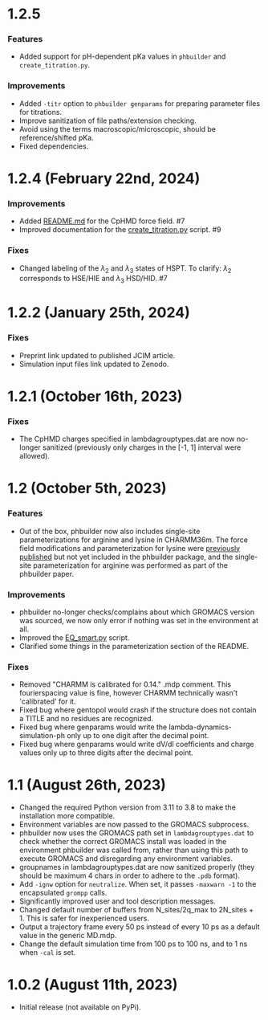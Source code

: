 # 1.2.5

### Features

* Added support for pH-dependent pKa values in `phbuilder` and `create_titration.py`.

### Improvements

* Added `-titr` option to `phbuilder genparams` for preparing parameter files for titrations.
* Improve sanitization of file paths/extension checking.
* Avoid using the terms macroscopic/microscopic, should be reference/shifted pKa.
* Fixed dependencies.

# 1.2.4 (February 22nd, 2024)

### Improvements

* Added [README.md](phbuilder/ffield/README.md) for the CpHMD force field. #7
* Improved documentation for the [create_titration.py](scripts/create_titration.py) script. #9

### Fixes

* Changed labeling of the $\lambda_2$ and $\lambda_3$ states of HSPT. To clarify: $\lambda_2$ corresponds to HSE/HIE and $\lambda_3$ HSD/HID. #7

# 1.2.2 (January 25th, 2024)

### Fixes

* Preprint link updated to published JCIM article.
* Simulation input files link updated to Zenodo.

# 1.2.1 (October 16th, 2023)

### Fixes

* The CpHMD charges specified in lambdagrouptypes.dat are now no-longer sanitized (previously only charges in the [-1, 1] interval were allowed).

# 1.2 (October 5th, 2023)

### Features
* Out of the box, phbuilder now also includes single-site parameterizations for arginine and lysine in CHARMM36m. The force field modifications and parameterization for lysine were [previously published](https://pubs.acs.org/doi/full/10.1021/acs.jctc.2c00517) but not yet included in the phbuilder package, and the single-site parameterization for arginine was performed as part of the phbuilder paper.

### Improvements
* phbuilder no-longer checks/complains about which GROMACS version was sourced, we now only error if nothing was set in the environment at all.
* Improved the [EQ_smart.py](scripts/EQ_smart.py) script.
* Clarified some things in the parameterization section of the README.

### Fixes
* Removed "CHARMM is calibrated for 0.14." .mdp comment. This fourierspacing value is fine, however CHARMM technically wasn't 'calibrated' for it.
* Fixed bug where gentopol would crash if the structure does not contain a TITLE and no residues are recognized.
* Fixed bug where genparams would write the lambda-dynamics-simulation-ph only up to one digit after the decimal point.
* Fixed bug where genparams would write dV/dl coefficients and charge values only up to three digits after the decimal point.

# 1.1 (August 26th, 2023)
* Changed the required Python version from 3.11 to 3.8 to make the installation more compatible.
* Environment variables are now passed to the GROMACS subprocess.
* phbuilder now uses the GROMACS path set in `lambdagrouptypes.dat` to check whether the correct GROMACS install was loaded in the environment phbuilder was called from, rather than using this path to execute GROMACS and disregarding any environment variables.
* groupnames in lambdagrouptypes.dat are now sanitized properly (they should be maximum 4 chars in order to adhere to the `.pdb` format).
* Add `-ignw` option for `neutralize`. When set, it passes `-maxwarn -1` to the encapsulated `grompp` calls.
* Significantly improved user and tool description messages.
* Changed default number of buffers from N_sites/2q_max to 2N_sites + 1. This is safer for inexperienced users.
* Output a trajectory frame every 50 ps instead of every 10 ps as a default value in the generic MD.mdp.
* Change the default simulation time from 100 ps to 100 ns, and to 1 ns when `-cal` is set.

# 1.0.2 (August 11th, 2023)
* Initial release (not available on PyPi).
